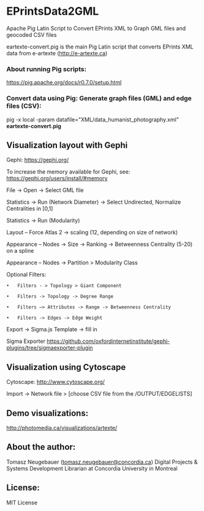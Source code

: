 # EPrintsData2GML

Apache Pig Latin Script to Convert EPrints XML to Graph GML files and geocoded CSV files

eartexte-convert.pig is the main Pig Latin script that converts EPrints XML data from e-artexte (http://e-artexte.ca) 

### About running Pig scripts:
  https://pig.apache.org/docs/r0.7.0/setup.html

### Convert data using Pig: Generate graph files (GML) and edge files (CSV):
  pig -x local -param datafile="XML/data_humanist_photography.xml" **eartexte-convert.pig**


## Visualization layout with Gephi 

  Gephi: https://gephi.org/
  
  To increase the memory available for Gephi, see: https://gephi.org/users/install/#memory

  File -> Open -> Select GML file

  Statistics -> Run (Network Diameter) -> Select Undirected, Normalize Centralities in [0,1]

  Statistics  -> Run (Modularity)

  Layout – Force Atlas 2 -> scaling (12, depending on size of network)

  Appearance – Nodes -> Size -> Ranking -> Betweenness Centrality (5-20) on a spline

  Appearance – Nodes -> Partition > Modularity Class

  Optional Filters: 

    •	Filters - > Topology > Giant Component

    •	Filters -> Topology -> Degree Range

    •	Filters –> Attributes -> Range -> Betweenness Centrality

    •	Filters -> Edges -> Edge Weight

  Export -> Sigma.js Template -> fill in 

  Sigma Exporter https://github.com/oxfordinternetinstitute/gephi-plugins/tree/sigmaexporter-plugin 

## Visualization using Cytoscape
  
  Cytoscape: http://www.cytoscape.org/

  Import -> Network file > [choose CSV file from the /OUTPUT/EDGELISTS]
  
## Demo visualizations:

   http://photomedia.ca/visualizations/artexte/
  
## About the author:

  Tomasz Neugebauer (tomasz.neugebauer@concordia.ca) 
  Digital Projects & Systems Development Librarian at Concordia University in Montreal

## License:

  MIT License
